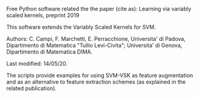 Free Python software related the the paper (cite as): 
Learning via variably scaled kernels, preprint 2019

This software extends the Variably Scaled Kernels for SVM. 

Authors:  C. Campi, F. Marchetti, E. Perracchione, 
                 Universita' di Padova, 
                 Dipartimento di Matematica "Tullio Levi-Civita";
                 Universita' di Genova, 
                 Dipartimento di Matematica DIMA.

Last modified: 14/05/20.

The scripts provide examples for using SVM-VSK as feature augmentation and
as an alternative to feature extraction schemes (as explained in the 
related publication).

